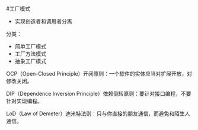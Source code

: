 #工厂模式
* 实现创造者和调用者分离

分类：
* 简单工厂模式
* 工厂方法模式
* 抽象工厂模式

OCP（Open-Closed Principle）开闭原则：一个软件的实体应当对扩展开放，对修改关闭。

DIP（Dependence Inversion Principle）依赖倒转原则：要针对接口编程，不要针对实现编程。

LoD（Law of Demeter）迪米特法则：只与你直接的朋友通信，而避免和陌生人通信。